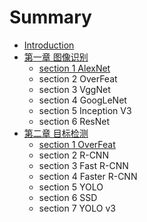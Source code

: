 # Summary

* [Introduction](README.md)
* [第一章 图像识别](chapter1.md)
  * [section 1  AlexNet](chapter1/1st-alexnet.md)
  * section 2 OverFeat
  * section 3 VggNet
  * section 4 GoogLeNet
  * section 5 Inception V3
  * section 6 ResNet
* [第二章 目标检测](chapter2.md)
  * [section 1 OverFeat](chapter2/overfeat.md)
  * section 2 R-CNN
  * section 3 Fast R-CNN
  * section 4 Faster R-CNN
  * section 5 YOLO
  * section 6 SSD
  * section 7 YOLO v3

